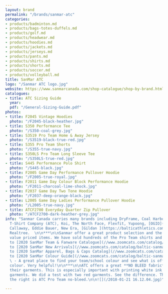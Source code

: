 ```yaml
---
layout: brand
permalink: "/brands/sanmar-atc"
categories:
- products/badminton.md
- products/bags-totes-duffels.md
- products/golf.md
- products/headwear.md
- products/hoodies.md
- products/jackets.md
- products/jerseys.md
- products/pants.md
- products/shirts.md
- products/shorts.md
- products/soccer.md
- products/volleyball.md
title: SanMar ATC
logo: "/Sanmar ATC logo.jpg"
website: https://www.sanmarcanada.com/shop-catalogue/shop-by-brand.html
catalogues:
- title: ATC Sizing Guide
  year: 
  pdf: "/General-Sizing-Guide.pdf"
photos:
- title: F2045 Vintage Hoodies
  photo: "/F2045-black-heather.jpg"
- title: S350 Performance Tee
  photo: "/S350-coal-grey.jpg"
- title: S3519 Pro Team Home & Away Jersey
  photo: "/S3519-black-true-red.jpg"
- title: S355 Pro Team Shorts
  photo: "/S355-true-navy.jpg"
- title: S350LS Pro Team Long Sleeve Tee
  photo: "/S350LS-true-red.jpg"
- title: S445 Performance Polo Shirt
  photo: "/S445-black.jpg"
- title: F2005 Game Day Performance Pullover Hoodie
  photo: "/F2005-true-royal.jpg"
- title: F2011 Game Day Colour Block Performance Hoodie
  photo: "/F2011-charcoal-lime-shock.jpg"
- title: F2037 Game Day Two Tone Hoodie
  photo: "/F2037-deep-orange-black.jpg"
- title: L2005 Game Day Ladies Performance Pullover Hoodie
  photo: "/L2005-true-navy.jpg"
- title: ATCF2700 Everyday Quarter Zip Pullover
  photo: "/ATCF2700-dark-heather-grey.jpg"
info: "Sanmar Canada carries many brands including DryFrame, Coal Harbour, Authentic
  T-Shirt Company (ATC), Koi, The North Face, Flexfit, Yupoong, [OGIO](https://balticathletics.com/brands/ogio),
  Callaway, Eddie Bauer, New Era, [Gildan ](https://balticathletics.com/brands/gildan/)&
  Realtree.  \n\n***\n\nSanmar offer a great product selection and the ATC brand offers
  value priced items. We have sold hundreds of the Pro Team shirts and Game Day Hoodies.\n\n***\n\nLink
  to [2020 SanMar Team & Fanware Catalogue](//www.zoomcats.com/catalog/baltic-sanmar-2020-team-fanwear-catalogue)\n\nLink
  to [2020 SanMar New Arrivals](//www.zoomcats.com/catalog/baltic-sanmar-2020-new-arrivals)\n\nLink
  to [2020 SanMar Apparel, Bags & Caps Catalog](//www.zoomcats.com/catalog/baltic-sanmar-2020-team-fanwear-catalogue)\n\nLink
  to [2020 SanMar Colour Guide](//www.zoomcats.com/catalog/baltic-sanmar-2020-colour-guide)
  \ - A great place to find your team/school colour and see what is offered in that
  colour. Very helpful!\n\n***\n\nATC offers a great **NO BLEED fabric** in most of
  their garments. This is especially important with printing white ink on red or maroon
  garments. We did a test with two red garments. See the difference. The garment on
  the right is ATC Pro Team no-bleed.\n\n![](/2018-01-21 16.12.04.jpg)"

---
```

